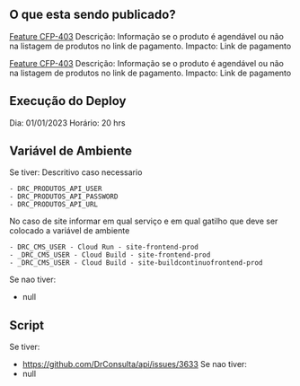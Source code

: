 ## O que esta sendo publicado?
[Feature CFP-403](https://drconsulta.atlassian.net/browse/CFP-403)
Descrição: Informação se o produto é agendável ou não na listagem de produtos no link de pagamento.
Impacto: Link de pagamento

[Feature CFP-403](https://drconsulta.atlassian.net/browse/CFP-403)
Descrição: Informação se o produto é agendável ou não na listagem de produtos no link de pagamento.
Impacto: Link de pagamento

## Execução do Deploy
Dia: 01/01/2023
Horário: 20 hrs

## Variável de Ambiente
Se tiver:
Descritivo caso necessario
```
- DRC_PRODUTOS_API_USER
- DRC_PRODUTOS_API_PASSWORD
- DRC_PRODUTOS_API_URL
```
No caso de site informar em qual serviço e em qual gatilho que deve ser colocado a variável de ambiente 

```
- DRC_CMS_USER - Cloud Run - site-frontend-prod
- _DRC_CMS_USER - Cloud Build - site-frontend-prod
- _DRC_CMS_USER - Cloud Build - site-buildcontinuofrontend-prod 
```
Se nao tiver:
- null

## Script
Se tiver:
- https://github.com/DrConsulta/api/issues/3633
Se nao tiver:
- null
